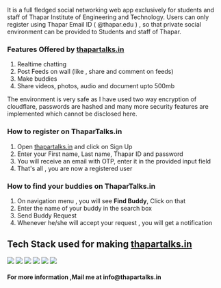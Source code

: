 It is a full fledged social networking web app exclusively for students and staff of Thapar Institute of Engineering and Technology. 
Users can only register using Thapar Email ID ( @thapar.edu ) , so that private social environment can be provided to Students and staff of Thapar.<br>
<h3>Features Offered by <a href="https://www.thapartalks.in">thapartalks.in</a></h3>
<ol>
  <li>Realtime chatting</li>
  <li>Post Feeds on wall (like , share and comment on feeds)</li>
  <li>Make buddies</li>
  <li>Share videos, photos, audio and document upto 500mb</li>
</ol>
The environment is very safe as I have used two way encryption of cloudflare, passwords are hashed and many more security features are implemented which cannot be disclosed here.
<h3>How to register on ThaparTalks.in</h3>
<ol>
  <li>Open <a href="https://www.thapartalks.in">thapartalks.in</a> and click on Sign Up</li>
  <li>Enter your First name, Last name, Thapar ID and password</li>
  <li>You will receive an email with OTP, enter it in the provided input field</li>
  <li>That's all , you are now a registered user</li>
</ol>
<h3>How to find your buddies on ThaparTalks.in</h3>
<ol>
  <li>On navigation menu , you will see <b>Find Buddy</b>, Click on that</li>
  <li>Enter the name of your buddy in the search box</li>
  <li>Send Buddy Request</li>
  <li>Whenever he/she will accept your request , you will get a notification</li>
</ol>
<h2>Tech Stack used for making <a href="https://www.thapartalks.in">thapartalks.in</a></h2>
<img src="https://d1yjjnpx0p53s8.cloudfront.net/styles/logo-thumbnail/s3/0002/1903/brand.gif?itok=jfezx6ol">
<img src="https://fd-development.com/images/javascript.png">
<img src="https://www.logosurfer.com/wp-content/uploads/2018/03/ajax-logo_0.png">
<img src="https://static.javatpoint.com/csspages/images/css-tutorial.png">
<img src="https://hackr.io/tutorials/learn-html-5/logo/logo-html-5?ver=1587977020">
<img src="https://galilsoftware.com/wp-content/uploads/2018/08/1.jpg"><br>
<h4>For more information ,Mail me at info@thapartalks.in</h4>
